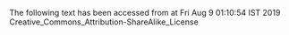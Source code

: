 The following text has been accessed from at Fri Aug 9 01:10:54 IST 2019
Creative_Commons_Attribution-ShareAlike_License
